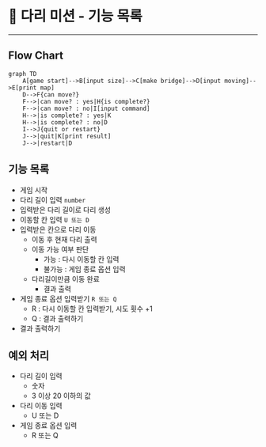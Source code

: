 # 🌉 다리 미션 - 기능 목록

---

## Flow Chart

```mermaid
graph TD
    A[game start]-->B[input size]-->C[make bridge]-->D[input moving]-->E[print map]
    D-->F{can move?}
    F-->|can move? : yes|H{is complete?}
    F-->|can move? : no|I[input command]
    H-->|is complete? : yes|K
    H-->|is complete? : no|D
    I-->J{quit or restart}
    J-->|quit|K[print result]
    J-->|restart|D
```


## 기능 목록

- 게임 시작
- 다리 길이 입력 `number`
- 입력받은 다리 길이로 다리 생성
- 이동할 칸 입력 `U 또는 D`
- 입력받은 칸으로 다리 이동
    - 이동 후 현재 다리 출력
    - 이동 가능 여부 판단
        - 가능 : 다시 이동할 칸 입력
        - 불가능 : 게임 종료 옵션 입력
    - 다리길이만큼 이동 완료
        - 결과 출력
- 게임 종료 옵션 입력받기 `R 또는 Q`
    - R : 다시 이동할 칸 입력받기, 시도 횟수 +1
    - Q : 결과 출력하기
- 결과 출력하기


## 예외 처리

- 다리 길이 입력
    - 숫자
    - 3 이상 20 이하의 값
- 다리 이동 입력
    - U 또는 D
- 게임 종료 옵션 입력
    - R 또는 Q